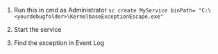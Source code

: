 1) Run this in cmd as Administrator
`sc create MyService binPath= "C:\<yourdebugfolder>\KernelbaseExceptionEscape.exe"`

2) Start the service

3) Find the exception in Event Log